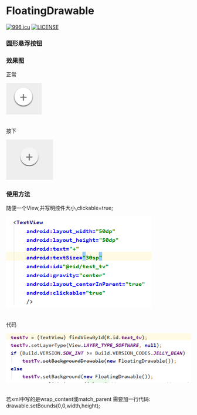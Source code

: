 # FloatingDrawable
<a href="https://996.icu"><img src="https://img.shields.io/badge/link-996.icu-red.svg" alt="996.icu" /></a>
[![LICENSE](https://img.shields.io/badge/license-Anti%20996-blue.svg)](https://github.com/996icu/996.ICU/blob/master/LICENSE)

<h3>圆形悬浮按钮</h3>

<h3>效果图</h3>
正常</br>

![github](https://github.com/oneAcorn/FloatingDrawable/blob/master/effect_normal.png)

</br>
按下</br>

![github](https://github.com/oneAcorn/FloatingDrawable/blob/master/effect_press.png)



<h3>使用方法</h3>
随便一个View,并写明控件大小,clickable=true;</br>

![github](https://github.com/oneAcorn/FloatingDrawable/blob/master/code1.png)

</br>
代码</br>

![github](https://github.com/oneAcorn/FloatingDrawable/blob/master/code2.png)

</br>
若xml中写的是wrap_content或match_parent
需要加一行代码:
drawable.setBounds(0,0,width,height);
